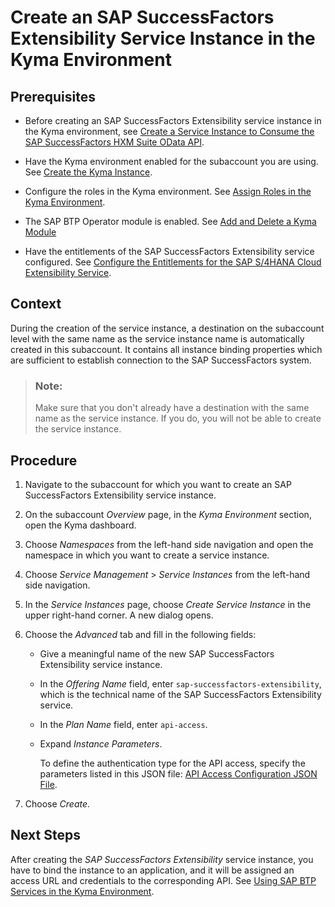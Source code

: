 <!-- loiof371f81d06c64a0fb507307c9ad24646 -->

# Create an SAP SuccessFactors Extensibility Service Instance in the Kyma Environment



<a name="loiof371f81d06c64a0fb507307c9ad24646__prereq_fms_2dv_5lb"/>

## Prerequisites

-   Before creating an SAP SuccessFactors Extensibility service instance in the Kyma environment, see [Create a Service Instance to Consume the SAP SuccessFactors HXM Suite OData API](create-a-service-instance-to-consume-the-sap-successfactors-hxm-suite-odata-api-46c5ea1.md).

-   Have the Kyma environment enabled for the subaccount you are using. See [Create the Kyma Instance](../50-administration-and-ops/create-the-kyma-instance-09dd313.md).

-   Configure the roles in the Kyma environment. See [Assign Roles in the Kyma Environment](../60-security/assign-roles-in-the-kyma-environment-148ae38.md).

-   The SAP BTP Operator module is enabled. See [Add and Delete a Kyma Module](../50-administration-and-ops/add-and-delete-a-kyma-module-1b548e9.md#loio1b548e9ad4744b978b8b595288b0cb5c)

-   Have the entitlements of the SAP SuccessFactors Extensibility service configured. See [Configure the Entitlements for the SAP S/4HANA Cloud Extensibility Service](configure-the-entitlements-for-the-sap-s-4hana-cloud-extensibility-service-65ad330.md).




## Context

During the creation of the service instance, a destination on the subaccount level with the same name as the service instance name is automatically created in this subaccount. It contains all instance binding properties which are sufficient to establish connection to the SAP SuccessFactors system.

> ### Note:  
> Make sure that you don't already have a destination with the same name as the service instance. If you do, you will not be able to create the service instance.



<a name="loiof371f81d06c64a0fb507307c9ad24646__steps_uws_wlh_vlb"/>

## Procedure

1.  Navigate to the subaccount for which you want to create an SAP SuccessFactors Extensibility service instance.

2.  On the subaccount *Overview* page, in the *Kyma Environment* section, open the Kyma dashboard.

3.  Choose *Namespaces* from the left-hand side navigation and open the namespace in which you want to create a service instance.

4.  Choose *Service Management* \> *Service Instances* from the left-hand side navigation.

5.  In the *Service Instances* page, choose *Create Service Instance* in the upper right-hand corner. A new dialog opens.

6.  Choose the *Advanced* tab and fill in the following fields:

    -   Give a meaningful name of the new SAP SuccessFactors Extensibility service instance.

    -   In the *Offering Name* field, enter `sap-successfactors-extensibility`, which is the technical name of the SAP SuccessFactors Extensibility service.

    -   In the *Plan Name* field, enter `api-access`.

    -   Expand *Instance Parameters*.

        To define the authentication type for the API access, specify the parameters listed in this JSON file: [API Access Configuration JSON File](api-access-configuration-json-file-543fbd6.md).


7.  Choose *Create*.




<a name="loiof371f81d06c64a0fb507307c9ad24646__postreq_adb_3v5_gmb"/>

## Next Steps

After creating the *SAP SuccessFactors Extensibility* service instance, you have to bind the instance to an application, and it will be assigned an access URL and credentials to the corresponding API. See [Using SAP BTP Services in the Kyma Environment](../30-development/using-sap-btp-services-in-the-kyma-environment-ea4dd81.md#loioea4dd81e49254dd482d32e3c20f4477a).

